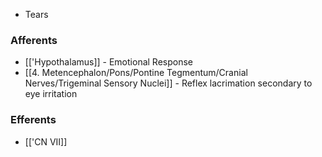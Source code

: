 - Tears
### Afferents
- [['Hypothalamus]] - Emotional Response
- [[4. Metencephalon/Pons/Pontine Tegmentum/Cranial Nerves/Trigeminal Sensory Nuclei]] - Reflex lacrimation secondary to eye irritation
### Efferents
- [['CN VII]]